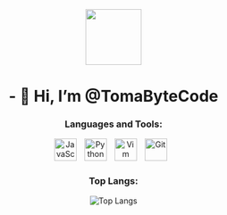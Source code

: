 <div id="header" align="center">
  <img src="https://media.giphy.com/media/M9gbBd9nbDrOTu1Mqx/giphy.gif" width="100"/>
</div>


<div align="center">
  <h1>- 👋 Hi, I’m @TomaByteCode</h1>
</div>


<div align="center">

### Languages and Tools:


<img alt="JavaScript" width="40px" style="padding-right:10px;" src="https://cdn.jsdelivr.net/gh/devicons/devicon/icons/javascript/javascript-original.svg" />
<img alt="Python" width="40px" style="padding-right:10px;" src="https://cdn.jsdelivr.net/gh/devicons/devicon/icons/python/python-original.svg" />
<img alt="Vim" width="40px" style="padding-right:10px;" src="https://cdn.jsdelivr.net/gh/devicons/devicon@latest/icons/vim/vim-original.svg" />
<img alt="Git" width="40px" style="padding-right:10px;" src="https://cdn.jsdelivr.net/gh/devicons/devicon@latest/icons/git/git-original.svg" />


</div>

<div align="center">
  
### Top Langs:

![Top Langs](https://github-readme-stats.vercel.app/api/top-langs/?username=TomaByteCode&size_weight=0.5&count_weight=0.5&theme=radical)
  
</div>

<!---
TomaByteCode/TomaByteCode is a ✨ special ✨ repository because its `README.md` (this file) appears on your GitHub profile.
You can click the Preview link to take a look at your changes.
--->
